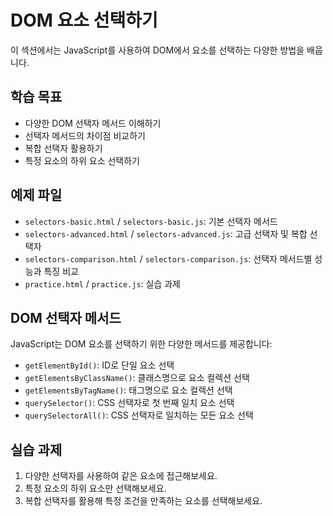 # DOM 요소 선택하기

이 섹션에서는 JavaScript를 사용하여 DOM에서 요소를 선택하는 다양한 방법을 배웁니다.

## 학습 목표
- 다양한 DOM 선택자 메서드 이해하기
- 선택자 메서드의 차이점 비교하기
- 복합 선택자 활용하기
- 특정 요소의 하위 요소 선택하기

## 예제 파일
- `selectors-basic.html` / `selectors-basic.js`: 기본 선택자 메서드
- `selectors-advanced.html` / `selectors-advanced.js`: 고급 선택자 및 복합 선택자
- `selectors-comparison.html` / `selectors-comparison.js`: 선택자 메서드별 성능과 특징 비교
- `practice.html` / `practice.js`: 실습 과제

## DOM 선택자 메서드

JavaScript는 DOM 요소를 선택하기 위한 다양한 메서드를 제공합니다:

- `getElementById()`: ID로 단일 요소 선택
- `getElementsByClassName()`: 클래스명으로 요소 컬렉션 선택
- `getElementsByTagName()`: 태그명으로 요소 컬렉션 선택
- `querySelector()`: CSS 선택자로 첫 번째 일치 요소 선택
- `querySelectorAll()`: CSS 선택자로 일치하는 모든 요소 선택

## 실습 과제
1. 다양한 선택자를 사용하여 같은 요소에 접근해보세요.
2. 특정 요소의 하위 요소만 선택해보세요.
3. 복합 선택자를 활용해 특정 조건을 만족하는 요소를 선택해보세요. 